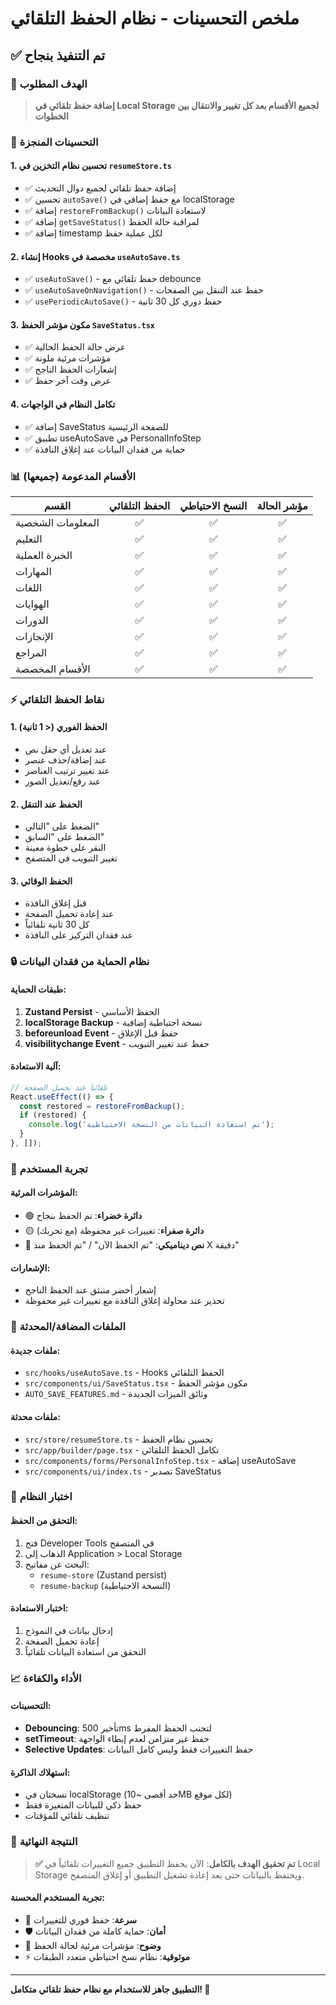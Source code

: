 # ملخص التحسينات - نظام الحفظ التلقائي

## ✅ تم التنفيذ بنجاح

### 🎯 الهدف المطلوب
> **إضافة حفظ تلقائي في Local Storage لجميع الأقسام بعد كل تغيير والانتقال بين الخطوات**

### 🚀 التحسينات المنجزة

#### 1. تحسين نظام التخزين في `resumeStore.ts`
- ✅ إضافة حفظ تلقائي لجميع دوال التحديث
- ✅ تحسين `autoSave()` مع حفظ إضافي في localStorage
- ✅ إضافة `restoreFromBackup()` لاستعادة البيانات
- ✅ إضافة `getSaveStatus()` لمراقبة حالة الحفظ
- ✅ إضافة timestamp لكل عملية حفظ

#### 2. إنشاء Hooks مخصصة في `useAutoSave.ts`
- ✅ `useAutoSave()` - حفظ تلقائي مع debounce
- ✅ `useAutoSaveOnNavigation()` - حفظ عند التنقل بين الصفحات
- ✅ `usePeriodicAutoSave()` - حفظ دوري كل 30 ثانية

#### 3. مكون مؤشر الحفظ `SaveStatus.tsx`
- ✅ عرض حالة الحفظ الحالية
- ✅ مؤشرات مرئية ملونة
- ✅ إشعارات الحفظ الناجح
- ✅ عرض وقت آخر حفظ

#### 4. تكامل النظام في الواجهات
- ✅ إضافة SaveStatus للصفحة الرئيسية
- ✅ تطبيق useAutoSave في PersonalInfoStep
- ✅ حماية من فقدان البيانات عند إغلاق النافذة

### 📊 الأقسام المدعومة (جميعها)

| القسم | الحفظ التلقائي | النسخ الاحتياطي | مؤشر الحالة |
|--------|:-------------:|:---------------:|:------------:|
| المعلومات الشخصية | ✅ | ✅ | ✅ |
| التعليم | ✅ | ✅ | ✅ |
| الخبرة العملية | ✅ | ✅ | ✅ |
| المهارات | ✅ | ✅ | ✅ |
| اللغات | ✅ | ✅ | ✅ |
| الهوايات | ✅ | ✅ | ✅ |
| الدورات | ✅ | ✅ | ✅ |
| الإنجازات | ✅ | ✅ | ✅ |
| المراجع | ✅ | ✅ | ✅ |
| الأقسام المخصصة | ✅ | ✅ | ✅ |

### ⚡ نقاط الحفظ التلقائي

#### 1. الحفظ الفوري (< 1 ثانية)
- عند تعديل أي حقل نص
- عند إضافة/حذف عنصر
- عند تغيير ترتيب العناصر
- عند رفع/تعديل الصور

#### 2. الحفظ عند التنقل
- الضغط على "التالي"
- الضغط على "السابق"
- النقر على خطوة معينة
- تغيير التبويب في المتصفح

#### 3. الحفظ الوقائي
- قبل إغلاق النافذة
- عند إعادة تحميل الصفحة
- كل 30 ثانية تلقائياً
- عند فقدان التركيز على النافذة

### 🔒 نظام الحماية من فقدان البيانات

#### طبقات الحماية:
1. **Zustand Persist** - الحفظ الأساسي
2. **localStorage Backup** - نسخة احتياطية إضافية
3. **beforeunload Event** - حفظ قبل الإغلاق
4. **visibilitychange Event** - حفظ عند تغيير التبويب

#### آلية الاستعادة:
```typescript
// تلقائياً عند تحميل الصفحة
React.useEffect(() => {
  const restored = restoreFromBackup();
  if (restored) {
    console.log('تم استعادة البيانات من النسخة الاحتياطية');
  }
}, []);
```

### 🎨 تجربة المستخدم

#### المؤشرات المرئية:
- 🟢 **دائرة خضراء**: تم الحفظ بنجاح
- 🟡 **دائرة صفراء**: تغييرات غير محفوظة (مع تحريك)
- 📝 **نص ديناميكي**: "تم الحفظ الآن" / "تم الحفظ منذ X دقيقة"

#### الإشعارات:
- إشعار أخضر منبثق عند الحفظ الناجح
- تحذير عند محاولة إغلاق النافذة مع تغييرات غير محفوظة

### 📁 الملفات المضافة/المحدثة

#### ملفات جديدة:
- `src/hooks/useAutoSave.ts` - Hooks الحفظ التلقائي
- `src/components/ui/SaveStatus.tsx` - مكون مؤشر الحفظ
- `AUTO_SAVE_FEATURES.md` - وثائق الميزات الجديدة

#### ملفات محدثة:
- `src/store/resumeStore.ts` - تحسين نظام الحفظ
- `src/app/builder/page.tsx` - تكامل الحفظ التلقائي
- `src/components/forms/PersonalInfoStep.tsx` - إضافة useAutoSave
- `src/components/ui/index.ts` - تصدير SaveStatus

### 🧪 اختبار النظام

#### التحقق من الحفظ:
1. فتح Developer Tools في المتصفح
2. الذهاب إلى Application > Local Storage
3. البحث عن مفاتيح:
   - `resume-store` (Zustand persist)
   - `resume-backup` (النسخة الاحتياطية)

#### اختبار الاستعادة:
1. إدخال بيانات في النموذج
2. إعادة تحميل الصفحة
3. التحقق من استعادة البيانات تلقائياً

### 📈 الأداء والكفاءة

#### التحسينات:
- **Debouncing**: تأخير 500ms لتجنب الحفظ المفرط
- **setTimeout**: حفظ غير متزامن لعدم إبطاء الواجهة
- **Selective Updates**: حفظ التغييرات فقط وليس كامل البيانات

#### استهلاك الذاكرة:
- نسختان في localStorage (حد أقصى ~10MB لكل موقع)
- حفظ ذكي للبيانات المتغيرة فقط
- تنظيف تلقائي للمؤقتات

### 🎯 النتيجة النهائية

> **✅ تم تحقيق الهدف بالكامل**: الآن يحفظ التطبيق جميع التغييرات تلقائياً في Local Storage ويحتفظ بالبيانات حتى بعد إعادة تشغيل التطبيق أو إغلاق المتصفح.

#### تجربة المستخدم المحسنة:
- 🚀 **سرعة**: حفظ فوري للتغييرات
- 🛡️ **أمان**: حماية كاملة من فقدان البيانات  
- 🎯 **وضوح**: مؤشرات مرئية لحالة الحفظ
- ⚡ **موثوقية**: نظام نسخ احتياطي متعدد الطبقات

---

**التطبيق جاهز للاستخدام مع نظام حفظ تلقائي متكامل! 🎉**
